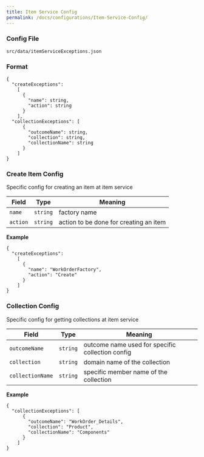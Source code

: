 ```yaml
---
title: Item Service Config
permalink: /docs/configurations/Item-Service-Config/
---
```


### Config File

`src/data/itemServiceExceptions.json`


### Format
```
{
  "createExceptions":
    [
      {
        "name": string,
        "action": string
      }
    ],
  "collectionExceptions": [
      {
        "outcomeName": string,
        "collection": string,
        "collectionName": string
      }
    ]
}
```
### Create Item Config
Specific config for creating an item at item service

| Field | Type | Meaning |
| ------------- | ------------- | ------------- |
| `name` | `string` | factory name |
| `action` | `string` | action to be done for creating an item |

**Example**
```
{
  "createExceptions":
    [
      {
        "name": "WorkOrderFactory",
        "action": "Create"
      }
    ]
}
```
### Collection Config
Specific config for getting collections at item service

| Field | Type | Meaning |
| ------------- | ------------- | ------------- |
| `outcomeName` | `string` | outcome name used for specific collection config |
| `collection` | `string` | domain name of the collection |
| `collectionName` | `string` | specific member name of the collection |

**Example**
```
{
  "collectionExceptions": [
      {
        "outcomeName": "WorkOrder_Details",
        "collection": "Product",
        "collectionName": "Components"
      }
    ]
}
```